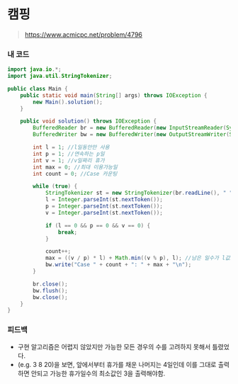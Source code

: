# 캠핑

> https://www.acmicpc.net/problem/4796

### 내 코드

```java
import java.io.*;
import java.util.StringTokenizer;

public class Main {
    public static void main(String[] args) throws IOException {
        new Main().solution();
    }

    public void solution() throws IOException {
        BufferedReader br = new BufferedReader(new InputStreamReader(System.in));
        BufferedWriter bw = new BufferedWriter(new OutputStreamWriter(System.out));

        int l = 1; //l일동안만 사용
        int p = 1; //연속하는 p일
        int v = 1; //v일짜리 휴가
        int max = 0; //최대 이용가능일
        int count = 0; //Case 카운팅

        while (true) {
            StringTokenizer st = new StringTokenizer(br.readLine(), " ");
            l = Integer.parseInt(st.nextToken());
            p = Integer.parseInt(st.nextToken());
            v = Integer.parseInt(st.nextToken());

            if (l == 0 && p == 0 && v == 0) {
                break;
            }

            count++;
            max = ((v / p) * l) + Math.min((v % p), l); //남은 일수가 l값보다 큰 경우가 있을 수 있다. (e.g. 3 8 20)
            bw.write("Case " + count + ": " + max + "\n");
        }

        br.close();
        bw.flush();
        bw.close();
    }
}
```

### 피드백

- 구현 알고리즘은 어렵지 않았지만 가능한 모든 경우의 수를 고려하지 못해서 틀렸었다.
- (e.g. 3 8 20)을 보면, 앞에서부터 휴가를 채운 나머지는 4일인데 이를 그대로 출력하면 안되고 가능한 휴가일수의 최소값인 3을 출력해야함.